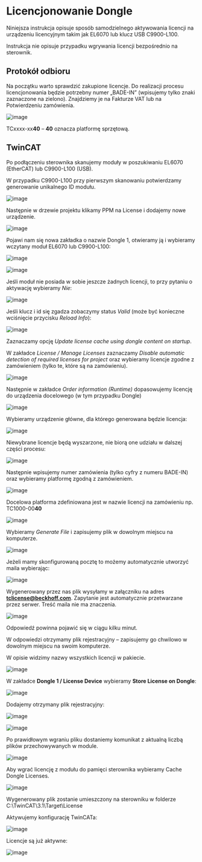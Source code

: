 # Licencjonowanie Dongle

Niniejsza instrukcja opisuje sposób samodzielnego aktywowania licencji na urządzeniu licencyjnym takim jak EL6070 lub klucz USB C9900-L100.

Instrukcja nie opisuje przypadku wgrywania licencji bezpośrednio na sterownik.

## Protokół odbioru

Na początku warto sprawdzić zakupione licencje. Do realizacji procesu licencjonowania będzie potrzebny numer „BADE-IN” (wpisujemy tylko znaki zaznaczone na zielono). Znajdziemy je na Fakturze VAT lub na Potwierdzeniu zamówienia.

![image](https://github.com/BA-PL/Licencjonowanie/assets/155453679/1d917be7-0304-400f-84cf-11c6403938ec)


TCxxxx-xx**40** – **40** oznacza platformę sprzętową.

## TwinCAT

Po podłączeniu sterownika skanujemy moduły w poszukiwaniu EL6070 (EtherCAT) lub C9900-L100 (USB).

W przypadku C9900-L100 przy pierwszym skanowaniu potwierdzamy generowanie unikalnego ID modułu.

![image](https://github.com/BA-PL/Licencjonowanie/assets/155453679/65c0e270-d86f-4e14-9a43-921e379a2e14)

Następnie w drzewie projektu klikamy PPM na License i dodajemy nowe urządzenie.

![image](https://github.com/BA-PL/Licencjonowanie/assets/155453679/a3d8922e-49ce-4e1c-a282-6a497549a0ca)

Pojawi nam się nowa zakładka o nazwie Dongle 1, otwieramy ją i wybieramy wczytany moduł EL6070 lub C9900-L100:

![image](https://github.com/BA-PL/Licencjonowanie/assets/155453679/81ffe3f4-c020-4761-a8ed-66aa89c434cb)

![image](https://github.com/BA-PL/Licencjonowanie/assets/155453679/4b9ddc08-6621-4145-9dae-4bded45620f5)

Jeśli moduł nie posiada w sobie jeszcze żadnych licencji, to przy pytaniu o aktywację wybieramy *Nie*:

![image](https://github.com/BA-PL/Licencjonowanie/assets/155453679/369a646c-02a1-41fc-9044-d325b84076b7)

Jeśli klucz i id się zgadza zobaczymy status *Valid* (może być konieczne wciśnięcie przycisku *Reload Info*):

![image](https://github.com/BA-PL/Licencjonowanie/assets/155453679/de689eb0-9c26-4498-b0f4-2179186137fd)

Zaznaczamy opcję *Update license cache using dongle content on startup*.

W zakładce *License / Manage Licenses* zaznaczamy *Disable automatic detection of required licenses for project* oraz wybieramy licencje zgodne z zamówieniem (tylko te, które są na zamówieniu).

![image](https://github.com/BA-PL/Licencjonowanie/assets/155453679/7ffb5261-c446-4091-a818-3d3b4ade6154)

Następnie w zakładce *Order information (Runtime)* dopasowujemy licencję do urządzenia docelowego (w tym przypadku Dongle) 

![image](https://github.com/BA-PL/Licencjonowanie/assets/155453679/92b503db-6968-4b5e-bbad-e0a525c8303b)

Wybieramy urządzenie główne, dla którego generowana będzie licencja:

![image](https://github.com/BA-PL/Licencjonowanie/assets/155453679/076560d1-8510-496f-8091-e24454b728c3)

Niewybrane licencje będą wyszarzone, nie biorą one udziału w dalszej części procesu:

![image](https://github.com/BA-PL/Licencjonowanie/assets/155453679/a9e9bfbc-a28d-450a-93fa-a3627c96f18d)

Następnie wpisujemy numer zamówienia (tylko cyfry z numeru BADE-IN) oraz wybieramy platformę zgodną z zamówieniem.

![image](https://github.com/BA-PL/Licencjonowanie/assets/155453679/3a3ec6c0-ff18-449a-8197-4fab918529d1)

Docelowa platforma zdefiniowana jest w nazwie licencji na zamówieniu np. TC1000-00**40**

![image](https://github.com/BA-PL/Licencjonowanie/assets/155453679/de09bf99-4b04-446a-8257-2f7bd7731a48)

Wybieramy *Generate File* i zapisujemy plik w dowolnym miejscu na komputerze.

![image](https://github.com/BA-PL/Licencjonowanie/assets/155453679/63dfa565-fe13-4fad-9977-30bd29b52cb3)

Jeżeli mamy skonfigurowaną pocztę to możemy automatycznie utworzyć maila wybierając:

![image](https://github.com/BA-PL/Licencjonowanie/assets/155453679/40fd062b-ec3f-4c56-b096-ad1221f5b7e5)

Wygenerowany przez nas plik wysyłamy w załączniku na adres **tclicense@beckhoff.com**. Zapytanie jest automatycznie przetwarzane przez serwer. Treść maila nie ma znaczenia.  

![image](https://github.com/BA-PL/Licencjonowanie/assets/155453679/08a1957f-8da1-4d22-84e8-4361374eeca3)

Odpowiedź powinna pojawić się w ciągu kilku minut.

W odpowiedzi otrzymamy plik rejestracyjny – zapisujemy go chwilowo w dowolnym miejscu na swoim komputerze.

W opisie widzimy nazwy wszystkich licencji w pakiecie.

![image](https://github.com/BA-PL/Licencjonowanie/assets/155453679/74576fe2-e246-40c0-b2b5-5846fd122564)

W zakładce **Dongle 1 / License Device** wybieramy **Store License on Dongle**:

![image](https://github.com/BA-PL/Licencjonowanie/assets/155453679/04e14882-4f51-49eb-b1dc-4cc965c631af)

Dodajemy otrzymany plik rejestracyjny:

![image](https://github.com/BA-PL/Licencjonowanie/assets/155453679/1c0cc080-2bf4-4422-984d-3cc0e5162fc3)

![image](https://github.com/BA-PL/Licencjonowanie/assets/155453679/04c3a425-842b-46b3-aced-c90a1a4c05f1)

Po prawidłowym wgraniu pliku dostaniemy komunikat z aktualną liczbą plików przechowywanych w module.

![image](https://github.com/BA-PL/Licencjonowanie/assets/155453679/e50e71c4-894c-47a6-be35-2f344f9d0d27)

Aby wgrać licencję z modułu do pamięci sterownika wybieramy Cache Dongle Licenses.

![image](https://github.com/BA-PL/Licencjonowanie/assets/155453679/c1bf3daa-1468-4b17-b8e4-c2c9cc603185)

Wygenerowany plik zostanie umieszczony na sterowniku w folderze C:\TwinCAT\3.1\Target\License

Aktywujemy konfigurację TwinCATa:

![image](https://github.com/BA-PL/Licencjonowanie/assets/155453679/9dea9360-7c1c-4cda-a18e-e10a7cdbe3e4)

Licencje są już aktywne:

![image](https://github.com/BA-PL/Licencjonowanie/assets/155453679/795b434a-0d94-49d8-9969-151f1ed998d0)











